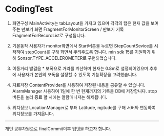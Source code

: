 # CodingTest
1) 화면구성
MainActivity는 tabLayout을 가지고 있으며
각각의 탭은 현재 값을 보여주는 만보기 화면 FragmentForMonitorScreen / 만보기 기록 FragmentForRecordList로 구성됩니다.

2) 기본동작
사용자가 monitor화면에서 Start버튼을 누르면 StepCountSevice를 시작하여 stepCount를 구해 화면서 뿌려주도록 합니다.
min sdk 15를 지원하기 위해 Sonsor.TYPE_ACCELEROMETER로 구현되었습니다.

3) 이동거리
발걸음 * 보폭으로 거리를 계산하며 현재는 0.8m로 설정되어있으며
추후에 사용자가 본인의 보폭을 설정할 수 있도록 기능확장을 고려했습니다.

4) 자료저장
ContentProvider를 사용하여 저장된 내용을 공유할 수 있습니다.
AlarmManager 사용하여 1일에 한 번 현재까지의 기록을 DB에 저장합니다.
stop버튼을 눌러 종료 할 시에는 알람매니저는 해제됩니다.

5) 위치정보
LocationManager로 부터 Latitude, ngitude를 구해 서버와 연동하여 위치정보를 가져옵니다.
----------------------------------------------------------------------------
개인 공부차원으로 finalCommit이후 업뎃을 하고자 합니다. 
